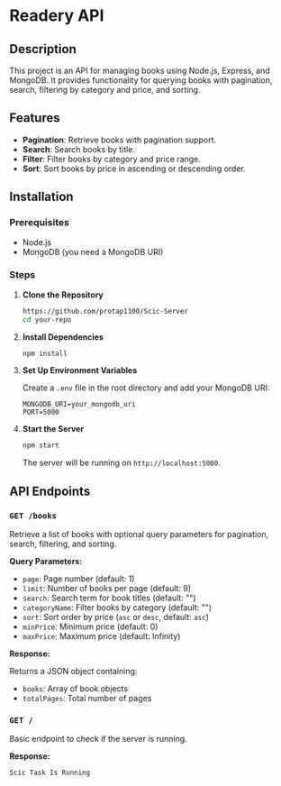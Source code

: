 # Readery API

## Description

This project is an API for managing books using Node.js, Express, and MongoDB. It provides functionality for querying books with pagination, search, filtering by category and price, and sorting.

## Features

- **Pagination**: Retrieve books with pagination support.
- **Search**: Search books by title.
- **Filter**: Filter books by category and price range.
- **Sort**: Sort books by price in ascending or descending order.

## Installation

### Prerequisites

- Node.js
- MongoDB (you need a MongoDB URI)

### Steps

1. **Clone the Repository**

    ```bash
    https://github.com/protap1100/Scic-Server
    cd your-repo
    ```

2. **Install Dependencies**

    ```bash
    npm install
    ```

3. **Set Up Environment Variables**

    Create a `.env` file in the root directory and add your MongoDB URI:

    ```plaintext
    MONGODB_URI=your_mongodb_uri
    PORT=5000
    ```

4. **Start the Server**

    ```bash
    npm start
    ```

    The server will be running on `http://localhost:5000`.

## API Endpoints

### `GET /books`

Retrieve a list of books with optional query parameters for pagination, search, filtering, and sorting.

**Query Parameters:**

- `page`: Page number (default: 1)
- `limit`: Number of books per page (default: 9)
- `search`: Search term for book titles (default: "")
- `categoryName`: Filter books by category (default: "")
- `sort`: Sort order by price (`asc` or `desc`, default: `asc`)
- `minPrice`: Minimum price (default: 0)
- `maxPrice`: Maximum price (default: Infinity)

**Response:**

Returns a JSON object containing:
- `books`: Array of book objects
- `totalPages`: Total number of pages

### `GET /`

Basic endpoint to check if the server is running.

**Response:**

```plaintext
Scic Task Is Running
